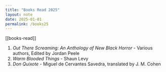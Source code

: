 ```yaml
---
title: "Books Read 2025"
layout: note
date: 2025-01-01
permalink: /books25
---
```


[[books-read]]

1. *Out There Screaming: An Anthology of New Black Horror* - Various authors, Edited by Jordan Peele
2. *Warm Blooded Things* - Shaun Levy
3. *Don Quixote* - Miguel de Cervantes Savedra, translated by J. M. Cohen